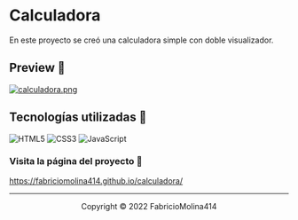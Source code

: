 
# Calculadora

En este proyecto se creó una calculadora simple con doble visualizador. 



## Preview :rainbow:

[![calculadora.png](https://i.postimg.cc/3NZVbYtj/calculadora.png)](https://postimg.cc/y3kLD44W)


## Tecnologías utilizadas :wrench:



![HTML5](https://img.shields.io/badge/HTML5-E34F26?style=for-the-badge&logo=html5&logoColor=white)
![CSS3](https://img.shields.io/badge/CSS3-1572B6?style=for-the-badge&logo=css3&logoColor=white)
![JavaScript](https://img.shields.io/badge/JavaScript-323330?style=for-the-badge&logo=javascript&logoColor=F7DF1E)

### Visita la página del proyecto :page_facing_up:

https://fabriciomolina414.github.io/calculadora/

---

<p align="center">Copyright © 2022 FabricioMolina414</p>
